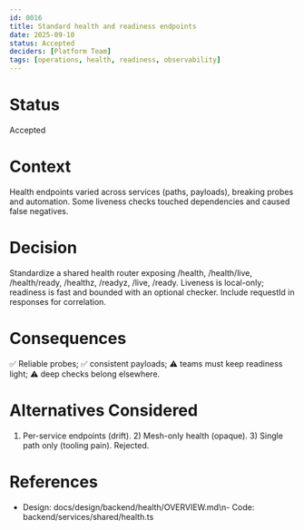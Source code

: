 ```yaml
---
id: 0016
title: Standard health and readiness endpoints
date: 2025-09-10
status: Accepted
deciders: [Platform Team]
tags: [operations, health, readiness, observability]
---
```


# Status
Accepted

# Context
Health endpoints varied across services (paths, payloads), breaking probes and automation. Some liveness checks touched dependencies and caused false negatives.

# Decision
Standardize a shared health router exposing /health, /health/live, /health/ready, /healthz, /readyz, /live, /ready. Liveness is local-only; readiness is fast and bounded with an optional checker. Include requestId in responses for correlation.

# Consequences
✅ Reliable probes; ✅ consistent payloads; ⚠️ teams must keep readiness light; ⚠️ deep checks belong elsewhere.

# Alternatives Considered
1) Per-service endpoints (drift). 2) Mesh-only health (opaque). 3) Single path only (tooling pain). Rejected.

# References
- Design: docs/design/backend/health/OVERVIEW.md\n- Code: backend/services/shared/health.ts
